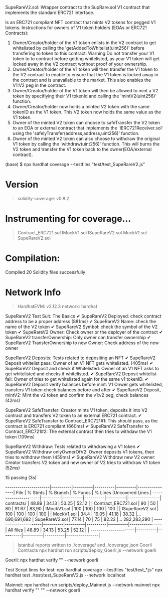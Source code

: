 SupeRareV2.sol: Wrapper contract to the SupRare.sol V1 contract that implements the standard ERC721 interface.

Is an ERC721 compliant NFT contract that mints V2 tokens for pegged V1 tokens.
Instructions for owners of V1 token holders (EOAs or ERC721 Contracts):

1. Owner/Creator/holder of the V1 token enlists in the V2 contract to get whitelisted by calling the 'getAddedToWhitelist(uint256)' before transfering to token to this contract.
   Warning:Do not transfer your V1 token to to contract before getting whitelisted, as your V1 token will get locked away in the V2 contract wothout proof of your ownership.
2. Owner/Creator/holder of the V1 token will then transfer the V1 token to the V2 contract to enable to ensure that the V1 token is locked away in the contract and is unavailable to the market. This also enables the V1:V2 peg in the contract. 
3. Owner/Creator/holder of the V1 token will then be allowed to mint a V2 token by specifiying their V1 tokenId and calling the 'mintV2(uint256)' function.
4. Owner/Creator/holder now holds a minted V2 token with the same tokenID as the V1 token. This V2 token now holds the same value as the V1 token.
5. Owner of the minted V2 token can choose to safeTransfer the V2 token to an EOA or external contract that implements the 'IERC721Receiver.sol' using the 'safelyTransfer(address,address,uint256)' function.
6. Owner of the minted V2 token can also choose to withdraw the original V1 token by calling the 'withdraw(uint256)' function. This will burns the V2 token and transfer the V1 token back to the owner(EOA/external contract).

(base) $ npx hardhat coverage --testfiles "test/test_SupeRareV2.js"

# Version

> solidity-coverage: v0.8.2

# Instrumenting for coverage...

> Contract_ERC721.sol
> IMockV1.sol
> ISupeRareV2.sol
> MockV1.sol
> SupeRareV2.sol

# Compilation:

Compiled 20 Solidity files successfully

# Network Info

> HardhatEVM: v2.12.3
> network: hardhat

SupeRareV2 Test Suit: The Basics
✔ SupeRareV2 Deployed: check contract address to be a proper address (881ms)
✔ SupeRareV2 Name: check the name of the V2 token
✔ SupeRareV2 Symbol: check the symbol of the V2 token
✔ SupeRareV2 Owner: Check owner or the deployer of the contract
✔ SupeRareV2 transferOwnership: Only owner can transfer ownership
✔ SupeRareV2 TransferOwnership to new Owner: Check address of the new owner

SupeRareV2 Deposits: Tests related to depositing an NFT
✔ SupeRareV2 Deposit whitelist pass: Owner of an V1 NFT gets whitelisted. (405ms)
✔ SupeRareV2 Deposit and check if Whitelisted: Owner of an V1 NFT asks to get whitelisted and checks if whitelisted.
✔ SupeRareV2 Deposit whitelist fail: Owner of tries to get whitelisted again for the same v1 tokenID.
✔ SupeRareV2 Deposit verify balances before mint: V1 Onwer gets whitelisted, transfers V1 token check balances before and after
✔ SupeRareV2 Deposit, mintV2: Mint the v2 token and confirm the v1:v2 peg, check balances (42ms)

SupeRareV2 SafeTransfer: Creator mints V1 token, deposits it into V2 contract and transfers V2 token to an external ERC721 contract.
✔ SupeRareV2 SafeTransfer to Contract_ERC721#1: This should pass, as the contract is ERC721 compliant (660ms)
✔ SupeRareV2 SafeTransfer to Contract_ERC721#2: The external contract then tries to withdaw the V1 token (109ms)

SupeRareV2 Withdraw: Tests related to withdrawing a V1 token
✔ SupeRareV2 Withdraw onlyOwnerOfV2: Owner deposits V1 tokens, then tries to withdraw them (459ms)
✔ SupeRareV2 Withdraw new V2 owner: Creator transfers V2 token and new owner of V2 tries to withdraw V1 token (52ms)

15 passing (3s)

----------------------|----------|----------|----------|----------|----------------|
File | % Stmts | % Branch | % Funcs | % Lines |Uncovered Lines |
----------------------|----------|----------|----------|----------|----------------|
contracts/ | 48.89 | 34.13 | 53.25 | 52.12 | |
Contract_ERC721.sol | 90 | 50 | 80 | 91.67 | 83,90 |
IMockV1.sol | 100 | 100 | 100 | 100 | |
ISupeRareV2.sol | 100 | 100 | 100 | 100 | |
MockV1.sol | 34.4 | 19.05 | 41.18 | 38.32 |... 690,691,692 |
SupeRareV2.sol | 77.14 | 70 | 75 | 82.22 |... 282,283,290 |
----------------------|----------|----------|----------|----------|----------------|
All files | 48.89 | 34.13 | 53.25 | 52.12 | |
----------------------|----------|----------|----------|----------|----------------|

> Istanbul reports written to ./coverage/ and ./coverage.json
> Goerli Contracts
> npx hardhat run scripts/deploy_Goerli.js --network goerli

Goerli:
npx hardhat verify "" --network goerli

Test Script lines for test:
npx hardhat coverage --testfiles "test/test\_\*.js"
npx hardhat test ./test/test_SupeRareV2.js --network localhost

Mainnet:
npx hardhat run scripts/deploy_Mainnet.js --network mainnet
npx hardhat verify "" "" --network goerli
